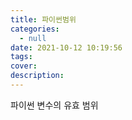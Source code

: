 ```yaml
---
title: 파이썬범위
categories:
  - null
date: 2021-10-12 10:19:56
tags:
cover:
description:
---
```

<!-- 
튜토리얼, 하우 투 가이드, 설명 ,레퍼런스 
https://documentation.divio.com/tutorials/
-->

파이썬 변수의 유효 범위